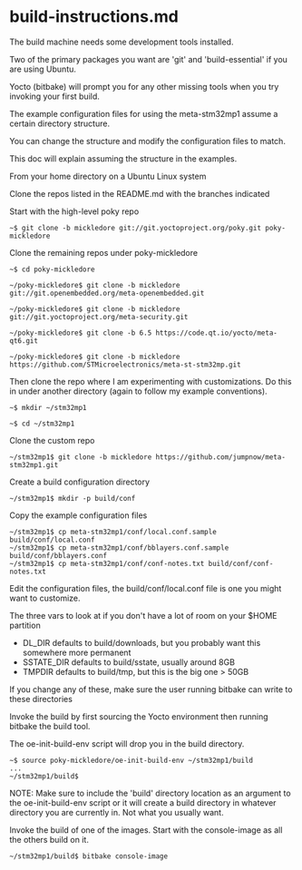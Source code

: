 # build-instructions.md

The build machine needs some development tools installed.

Two of the primary packages you want are 'git' and 'build-essential' if you are using Ubuntu.

Yocto (bitbake) will prompt you for any other missing tools when you try invoking your first build.

The example configuration files for using the meta-stm32mp1 assume a certain directory structure.

You can change the structure and modify the configuration files to match.

This doc will explain assuming the structure in the examples.

From your home directory on a Ubuntu Linux system

Clone the repos listed in the README.md with the branches indicated

Start with the high-level poky repo

    ~$ git clone -b mickledore git://git.yoctoproject.org/poky.git poky-mickledore

Clone the remaining repos under poky-mickledore

    ~$ cd poky-mickledore

    ~/poky-mickledore$ git clone -b mickledore git://git.openembedded.org/meta-openembedded.git

    ~/poky-mickledore$ git clone -b mickledore git://git.yoctoproject.org/meta-security.git

    ~/poky-mickledore$ git clone -b 6.5 https://code.qt.io/yocto/meta-qt6.git

    ~/poky-mickledore$ git clone -b mickledore https://github.com/STMicroelectronics/meta-st-stm32mp.git


Then clone the repo where I am experimenting with customizations.
Do this in under another directory (again to follow my example conventions).

    ~$ mkdir ~/stm32mp1

    ~$ cd ~/stm32mp1

Clone the custom repo

    ~/stm32mp1$ git clone -b mickledore https://github.com/jumpnow/meta-stm32mp1.git

Create a build configuration directory

    ~/stm32mp1$ mkdir -p build/conf

Copy the example configuration files

    ~/stm32mp1$ cp meta-stm32mp1/conf/local.conf.sample build/conf/local.conf
    ~/stm32mp1$ cp meta-stm32mp1/conf/bblayers.conf.sample build/conf/bblayers.conf
    ~/stm32mp1$ cp meta-stm32mp1/conf/conf-notes.txt build/conf/conf-notes.txt

Edit the configuration files, the build/conf/local.conf file is one you might want to customize.

The three vars to look at if you don't have a lot of room on your $HOME partition

* DL_DIR      defaults to build/downloads, but you probably want this somewhere more permanent
* SSTATE_DIR  defaults to build/sstate, usually around 8GB
* TMPDIR      defaults to build/tmp, but this is the big one > 50GB

If you change any of these, make sure the user running bitbake can write to these directories


Invoke the build by first sourcing the Yocto environment then running bitbake the build tool.

The oe-init-build-env script will drop you in the build directory.

    ~$ source poky-mickledore/oe-init-build-env ~/stm32mp1/build
    ...
    ~/stm32mp1/build$


NOTE: Make sure to include the 'build' directory location as an argument to the oe-init-build-env
script or it will create a build directory in whatever directory you are currently in.
Not what you usually want.


Invoke the build of one of the images. Start with the console-image as all the others build
on it.

    ~/stm32mp1/build$ bitbake console-image


